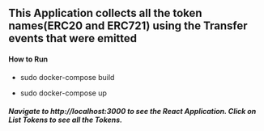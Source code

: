 ## This Application collects all the token names(ERC20 and ERC721) using the Transfer events that were emitted


#### How to Run

* sudo docker-compose build

* sudo docker-compose up

##### Navigate to http://localhost:3000 to see the React Application. Click on List Tokens to see all the Tokens.
